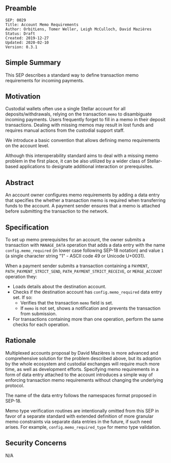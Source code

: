 ## Preamble

```
SEP: 0029
Title: Account Memo Requirements
Author: OrbitLens, Tomer Weller, Leigh McCulloch, David Mazières
Status: Draft
Created: 2019-12-27
Updated: 2020-02-10
Version: 0.3.1
```

## Simple Summary

This SEP describes a standard way to define transaction memo requirements for
incoming payments. 

## Motivation

Custodial wallets often use a single Stellar account for all deposits/withdrawals,
relying on the transaction `memo` to disambiguate incoming payments.
Users frequently forget to fill in a memo in their deposit transactions.
Dealing with missing memos may result in lost funds and requires manual actions
from the custodial support staff.

We introduce a basic convention that allows defining memo requirements on the
account level.

Although this interoperability standard aims to deal with a missing memo problem
in the first place, it can be also utilized by a wider class of Stellar-based
applications to designate additional interaction or prerequisites.

## Abstract

An account owner configures memo requirements by adding a data entry that
specifies the whether a transaction memo is required when transferring funds to
the account. A payment sender ensures that a memo is attached before submitting
the transaction to the network.

## Specification

To set up memo prerequisites for an account, the owner submits a transaction
with `MANAGE_DATA` operation that adds a data entry with the name
`config.memo_required` (in lower case following SEP-18 notation) and value `1`
(a single character string "1" - ASCII code 49 or Unicode U+0031).

When a payment sender submits a transaction containing a `PAYMENT`,
`PATH_PAYMENT_STRICT_SEND`, `PATH_PAYMENT_STRICT_RECEIVE`, or `MERGE_ACCOUNT`
operation they:

- Loads details about the destination account.
- Checks if the destination account has `config.memo_required` data entry set.
  If so:
   - Verifies that the transaction `memo` field is set.
   - If `memo` is not set, shows a notification and prevents the transaction
     from submission.
- For transactions containing more than one operation, perform the same checks
  for each operation.

## Rationale

Multiplexed accounts proposal by David Mazières is more advanced and
comprehensive solution for the problem described above, but its adoption by the
whole ecosystem and custodial exchanges will require much more time, as well as
development efforts. Specifying memo requirements in a form of data entry
attached to the account introduces a simple way of enforcing transaction
memo requirements without changing the underlying protocol. 

The name of the data entry follows the namespaces format proposed in SEP-18.

Memo type verification routines are intentionally omitted from this SEP in favor
of a separate standard with extended definition of more granular memo
constraints via separate data entries in the future, if such need arises.
For example, `config.memo_required_type` for memo type validation.

## Security Concerns

N/A